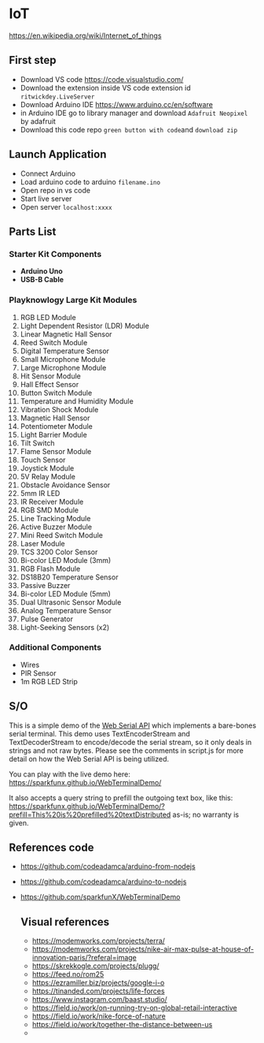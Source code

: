 # IoT 
https://en.wikipedia.org/wiki/Internet_of_things

## First step
- Download VS code https://code.visualstudio.com/
- Download the extension inside VS code extension id ``ritwickdey.LiveServer``
- Download Arduino IDE https://www.arduino.cc/en/software
- in Arduino IDE go to library manager and download ``Adafruit Neopixel`` by adafruit
- Download this code repo ``green button with code``and ``download zip``

## Launch Application
- Connect Arduino
- Load arduino code to arduino ``filename.ino``
- Open repo in vs code
- Start live server
- Open server ``localhost:xxxx``

## Parts List

### Starter Kit Components
- **Arduino Uno**
- **USB-B Cable**

### Playknowlogy Large Kit Modules
1. RGB LED Module
2. Light Dependent Resistor (LDR) Module
3. Linear Magnetic Hall Sensor
4. Reed Switch Module
5. Digital Temperature Sensor
6. Small Microphone Module
7. Large Microphone Module
8. Hit Sensor Module
9. Hall Effect Sensor
10. Button Switch Module
11. Temperature and Humidity Module
12. Vibration Shock Module
13. Magnetic Hall Sensor
14. Potentiometer Module
15. Light Barrier Module
16. Tilt Switch
17. Flame Sensor Module
18. Touch Sensor
19. Joystick Module
20. 5V Relay Module
21. Obstacle Avoidance Sensor
22. 5mm IR LED
23. IR Receiver Module
24. RGB SMD Module
25. Line Tracking Module
26. Active Buzzer Module
27. Mini Reed Switch Module
28. Laser Module
29. TCS 3200 Color Sensor
30. Bi-color LED Module (3mm)
31. RGB Flash Module
32. DS18B20 Temperature Sensor
33. Passive Buzzer
34. Bi-color LED Module (5mm)
35. Dual Ultrasonic Sensor Module
36. Analog Temperature Sensor
37. Pulse Generator
38. Light-Seeking Sensors (x2)

### Additional Components
- Wires
- PIR Sensor
- 1m RGB LED Strip


## S/O

This is a simple demo of the [Web Serial API](https://web.dev/serial/) which implements a bare-bones serial terminal. This demo uses TextEncoderStream and TextDecoderStream to encode/decode the serial stream, so it only deals in strings and not raw bytes. Please see the comments in script.js for more detail on how the Web Serial API is being utilized. 

You can play with the live demo here:
https://sparkfunx.github.io/WebTerminalDemo/

It also accepts a query string to prefill the outgoing text box, like this: https://sparkfunx.github.io/WebTerminalDemo/?prefill=This%20is%20prefilled%20textDistributed as-is; no warranty is given.

## References code
- https://github.com/codeadamca/arduino-from-nodejs
- https://github.com/codeadamca/arduino-to-nodejs
- https://github.com/sparkfunX/WebTerminalDemo

  ## Visual references
  - https://modemworks.com/projects/terra/
  - https://modemworks.com/projects/nike-air-max-pulse-at-house-of-innovation-paris/?referal=image
  - https://skrekkogle.com/projects/plugg/
  - https://feed.no/rom25
  - https://ezramiller.biz/projects/google-i-o
  - https://tinanded.com/projects/life-forces
  - https://www.instagram.com/baast.studio/
  - https://field.io/work/on-running-try-on-global-retail-interactive
  - https://field.io/work/nike-force-of-nature
  - https://field.io/work/together-the-distance-between-us
  - 
